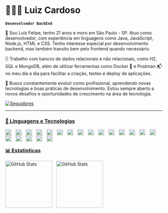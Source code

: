 # 👨🏻‍💻 Luiz Cardoso

**`Desenvolvedor BackEnd`**

👨 Sou Luiz Felipe, tenho 21 anos e moro em São Paulo - SP. Atuo como desenvolvedor, com experiência em linguagens como Java, JavaScript, Node.js, HTML e CSS. Tenho interesse especial por desenvolvimento backend, mas também transito bem pelo frontend quando necessário.

🗄️ Trabalho com bancos de dados relacionais e não relacionais, como H2, SQL e MongoDB, além de utilizar ferramentas como Docker 🐳 e Postman 📬 no meu dia a dia para facilitar a criação, testes e deploy de aplicações.

🚀 Busco constantemente evoluir como profissional, aprendendo novas tecnologias e boas práticas de desenvolvimento. Estou sempre aberto a novos desafios e oportunidades de crescimento na área de tecnologia.

</a>
    <a href="https://github.com/LzcardosoZ?tab=repositories">
        <img 
            alt="Seguidores" 
            title="Me siga no GitHub" 
            src="https://custom-icon-badges.demolab.com/github/followers/LzcardosoZ?color=236ad3&labelColor=1155ba&style=for-the-badge&logo=github&label=Seguidores&logoColor=white"
        />

        

</p>
  
</p>

---

### 🤖 Linguagens e Tecnologias

<img 
    align="left" 
    alt="HTML"
    title="HTML" 
    width="20px" 
    style="padding-right: 10px;" 
    src="https://cdn.jsdelivr.net/gh/devicons/devicon@latest/icons/html5/html5-original.svg" 
/>
<img 
    align="left" 
    alt="CSS" 
    title="CSS"
    width="20px" 
    style="padding-right: 10px;" 
    src="https://cdn.jsdelivr.net/gh/devicons/devicon@latest/icons/css3/css3-original.svg" 
/>
<img 
    align="left" 
    alt="JavaScript" 
    title="JavaScript"
    width="20px" 
    style="padding-right: 10px;" 
    src="https://cdn.jsdelivr.net/gh/devicons/devicon@latest/icons/javascript/javascript-original.svg" 
/>
<img 
    align="left" 
    alt="TypeScript"
    title="TypeScript" 
    width="20px" 
    style="padding-right: 10px;" 
    src="https://cdn.jsdelivr.net/gh/devicons/devicon@latest/icons/typescript/typescript-original.svg" 
/>
<img 
    align="left" 
    alt="Node"
    title="Node" 
    width="20px" 
    style="padding-right: 10px;" 
    src="https://cdn.jsdelivr.net/gh/devicons/devicon@latest/icons/nodejs/nodejs-original.svg" 
/>

<img 
    align="left" 
    alt="Spring"
    title="Spring" 
    width="20px" 
    style="padding-right: 10px;" 
    src="https://cdn.jsdelivr.net/gh/devicons/devicon@latest/icons/spring/spring-original.svg" 
/>

<img 
    align="left" 
    alt="Java" 
    title="Java"
    width="20px" 
    style="padding-right: 10px;" 
    src="https://cdn.jsdelivr.net/gh/devicons/devicon@latest/icons/java/java-original.svg" 
/>

<img 
    align="left" 
    alt="Python" 
    title="Python"
    width="20px" 
    style="padding-right: 10px;" 
    src="https://cdn.jsdelivr.net/gh/devicons/devicon@latest/icons/python/python-original.svg" 
/>
<img 
    align="left" 
    alt="Pandas" 
    title="Pandas"
    width="20px" 
    style="padding-right: 10px;" 
    src="https://cdn.jsdelivr.net/gh/devicons/devicon@latest/icons/pandas/pandas-original-wordmark.svg" 
/>


<img 
    align="left" 
    alt="Git" 
    title="Git"
    width="20px" 
    style="padding-right: 10px;" 
    src="https://cdn.jsdelivr.net/gh/devicons/devicon@latest/icons/git/git-original.svg" 
/>

<img 
    align="left" 
    alt="Postman"
    title="Postman" 
    width="20px" 
    style="padding-right: 10px;" 
    src="https://cdn.jsdelivr.net/gh/devicons/devicon@latest/icons/postman/postman-original.svg" 
/>
<img 
    align="left" 
    alt="Insomnia"
    title="Insomnia" 
    width="20px" 
    style="padding-right: 10px;" 
    src="https://cdn.jsdelivr.net/gh/devicons/devicon@latest/icons/insomnia/insomnia-original.svg" 
/>
<img 
    align="left" 
    alt="Oracle"
    title="Oracle" 
    width="20px" 
    style="padding-right: 10px;" 
    src="https://cdn.jsdelivr.net/gh/devicons/devicon@latest/icons/oracle/oracle-original.svg" 
/>
<img 
    align="left" 
    alt="MySQL"
    title="MySQL" 
    width="20px" 
    style="padding-right: 10px;" 
    src="https://cdn.jsdelivr.net/gh/devicons/devicon@latest/icons/mysql/mysql-original.svg" 
/>

<img 
    align="left" 
    alt="Azure"
    title="Azure" 
    width="20px" 
    style="padding-right: 10px;" 
    src="https://cdn.jsdelivr.net/gh/devicons/devicon@latest/icons/azure/azure-original.svg" 
/>
<img 
    align="left" 
    alt="AWS"
    title="AWS" 
    width="20px" 
    style="padding-right: 10px;" 
    src="https://cdn.jsdelivr.net/gh/devicons/devicon@latest/icons/amazonwebservices/amazonwebservices-original-wordmark.svg" 
/>
<img 
    align="left" 
    alt="Intellij"
    title="Intellij" 
    width="20px" 
    style="padding-right: 10px;" 
    src="https://cdn.jsdelivr.net/gh/devicons/devicon@latest/icons/intellij/intellij-original.svg" 
/>
<img 
    align="left" 
    alt="Linux"
    title="Linux" 
    width="20px" 
    style="padding-right: 10px;" 
    src="https://cdn.jsdelivr.net/gh/devicons/devicon@latest/icons/linux/linux-original.svg" 
/>
<img 
    align="left" 
    alt="MacOS"
    title="MacOS" 
    width="20px" 
    style="padding-right: 10px;" 
    src="https://cdn.jsdelivr.net/gh/devicons/devicon@latest/icons/apple/apple-original.svg" 
/>
<img 
    align="left" 
    alt="Windows"
    title="Windows" 
    width="20px" 
    style="padding-right: 10px;" 
    src="https://cdn.jsdelivr.net/gh/devicons/devicon@latest/icons/windows8/windows8-original.svg" 
/>
    


<br/>
<br/>

### 📊 Estatísticas


<img
      align="left" 
      alt="GitHub Stats" 
      height="150" 
      style= "padding-right: 10px;"
      src= "https://github-readme-stats.vercel.app/api?username=LzcardosoZ&show_icons=true&theme=tokyonight&&include_all_commits=true&locale=pt-br"
 />
<img 
      align="left" 
      alt="GitHub Stats" 
      height="150" 
       style= "padding-right: 10px;"
      src="https://github-readme-stats.vercel.app/api/top-langs/?username=LzcardosoZ&theme=tokyonight&layout=compact&custom_title=Tecnologias&langs_count=9" 
  />

</p>
